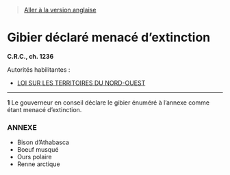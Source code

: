 > [Aller à la version anglaise](/en/Regulations/Consolidated%20Regulations%20of%20Canada/1201-1300/C.R.C.,%20c.%201236.md)

# Gibier déclaré menacé d’extinction

**C.R.C., ch. 1236**

Autorités habilitantes : 
- [LOI SUR LES TERRITOIRES DU NORD-OUEST](/fr/Lois/Lois%20du%20Canada/2014/ch.%202,%20art.%202.md)

----------


**1** Le gouverneur en conseil déclare le gibier énuméré à l’annexe comme étant menacé d’extinction.




### **ANNEXE** 
- Bison d’Athabasca
- Boeuf musqué
- Ours polaire
- Renne arctique

